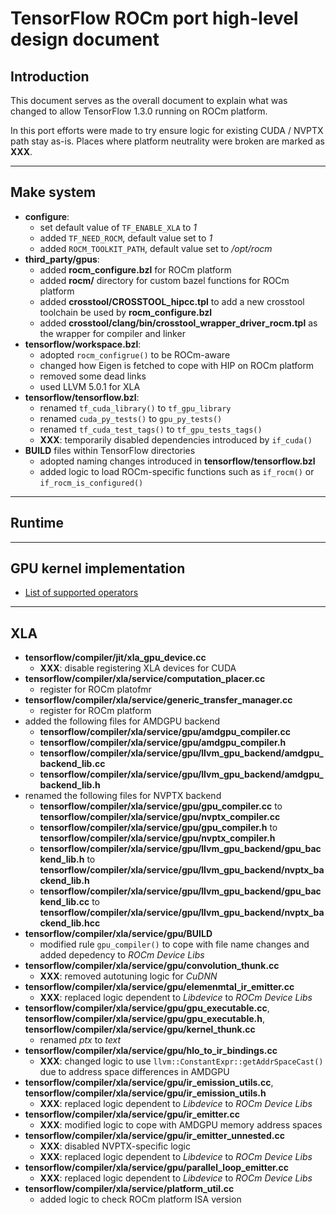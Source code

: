 # TensorFlow ROCm port high-level design document

## Introduction

This document serves as the overall document to explain what was changed to allow TensorFlow 1.3.0 running on ROCm platform.

In this port efforts were made to try ensure logic for existing CUDA / NVPTX path stay as-is. Places where platform neutrality were broken are marked as **XXX**.

---
## Make system

- **configure**:
  - set default value of `TF_ENABLE_XLA` to *1*
  - added `TF_NEED_ROCM`, default value set to *1*
  - added `ROCM_TOOLKIT_PATH`, default value set to */opt/rocm*
- **third_party/gpus**:
  - added **rocm_configure.bzl** for ROCm platform
  - added **rocm/** directory for custom bazel functions for ROCm platform
  - added **crosstool/CROSSTOOL_hipcc.tpl** to add a new crosstool toolchain be used by **rocm_configure.bzl**
  - added **crosstool/clang/bin/crosstool_wrapper_driver_rocm.tpl** as the wrapper for compiler and linker
- **tensorflow/workspace.bzl**:
  - adopted `rocm_configrue()` to be ROCm-aware
  - changed how Eigen is fetched to cope with HIP on ROCm platform
  - removed some dead links
  - used LLVM 5.0.1 for XLA
- **tensorflow/tensorflow.bzl**:
  - renamed `tf_cuda_library()` to `tf_gpu_library`
  - renamed `cuda_py_tests()` to `gpu_py_tests()`
  - renamed `tf_cuda_test_tags()` to `tf_gpu_tests_tags()`
  - **XXX**: temporarily disabled dependencies introduced by `if_cuda()`
- **BUILD** files within TensorFlow directories
  - adopted naming changes introduced in **tensorflow/tensorflow.bzl**
  - added logic to load ROCm-specific functions such as `if_rocm()` or `if_rocm_is_configured()`

---
## Runtime

---
## GPU kernel implementation

- [List of supported operators](rocm_docs/core_kernels.md)

---
## XLA

- **tensorflow/compiler/jit/xla_gpu_device.cc**
  - **XXX**: disable registering XLA devices for CUDA
- **tensorflow/compiler/xla/service/computation_placer.cc**
  - register for ROCm platofmr
- **tensorflow/compiler/xla/service/generic_transfer_manager.cc**
  - register for ROCm platform
- added the following files for AMDGPU backend
  - **tensorflow/compiler/xla/service/gpu/amdgpu_compiler.cc**
  - **tensorflow/compiler/xla/service/gpu/amdgpu_compiler.h**
  - **tensorflow/compiler/xla/service/gpu/llvm_gpu_backend/amdgpu_backend_lib.cc**
  - **tensorflow/compiler/xla/service/gpu/llvm_gpu_backend/amdgpu_backend_lib.h**
- renamed the following files for NVPTX backend
  - **tensorflow/compiler/xla/service/gpu/gpu_compiler.cc** to **tensorflow/compiler/xla/service/gpu/nvptx_compiler.cc**
  - **tensorflow/compiler/xla/service/gpu/gpu_compiler.h** to **tensorflow/compiler/xla/service/gpu/nvptx_compiler.h**
  - **tensorflow/compiler/xla/service/gpu/llvm_gpu_backend/gpu_backend_lib.h** to **tensorflow/compiler/xla/service/gpu/llvm_gpu_backend/nvptx_backend_lib.h**
  - **tensorflow/compiler/xla/service/gpu/llvm_gpu_backend/gpu_backend_lib.cc** to **tensorflow/compiler/xla/service/gpu/llvm_gpu_backend/nvptx_backend_lib.hcc**
- **tensorflow/compiler/xla/service/gpu/BUILD**
  - modified rule `gpu_compiler()` to cope with file name changes and added depedency to *ROCm Device Libs*
- **tensorflow/compiler/xla/service/gpu/convolution_thunk.cc**
  - **XXX**: removed autotuning logic for *CuDNN*
- **tensorflow/compiler/xla/service/gpu/elemenmtal_ir_emitter.cc**
  - **XXX**: replaced logic dependent to *Libdevice* to *ROCm Device Libs*
- **tensorflow/compiler/xla/service/gpu/gpu_executable.cc**, **tensorflow/compiler/xla/service/gpu/gpu_executable.h**, **tensorflow/compiler/xla/service/gpu/kernel_thunk.cc**
  - renamed *ptx* to *text*
- **tensorflow/compiler/xla/service/gpu/hlo_to_ir_bindings.cc**
  - **XXX**: changed logic to use `llvm::ConstantExpr::getAddrSpaceCast()` due to address space differences in AMDGPU
- **tensorflow/compiler/xla/service/gpu/ir_emission_utils.cc**, **tensorflow/compiler/xla/service/gpu/ir_emission_utils.h**
  - **XXX**: replaced logic dependent to *Libdevice* to *ROCm Device Libs*
- **tensorflow/compiler/xla/service/gpu/ir_emitter.cc**
  - **XXX**: modified logic to cope with AMDGPU memory address spaces
- **tensorflow/compiler/xla/service/gpu/ir_emitter_unnested.cc**
  - **XXX**: disabled NVPTX-specific logic
  - **XXX**: replaced logic dependent to *Libdevice* to *ROCm Device Libs*
- **tensorflow/compiler/xla/service/gpu/parallel_loop_emitter.cc**
  - **XXX**: replaced logic dependent to *Libdevice* to *ROCm Device Libs*
- **tensorflow/compiler/xla/service/platform_util.cc**
  - added logic to check ROCm platform ISA version
